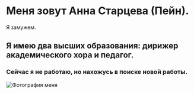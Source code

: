 # Меня зовут Анна Старцева (Пейн).

Я замужем.

## Я имею два высших образования: дирижер академического хора и педагог.

### Сейчас я не работаю, но нахожусь в поиске новой работы.

![Фотография меня](https://sun9-21.userapi.com/impg/Ajn6dU0wO3Rnx4ZAST0DEGyD_8hMuZzCzBsaPQ/NDeGu2YLCx8.jpg?size=320x320&quality=96&sign=15187af0ba53630ef1ac190d9991b003&c_uniq_tag=OMnS-MpRFEyA7CV8wmfE19adrm0VFTuQuRwkrPehiSU&type=album)
